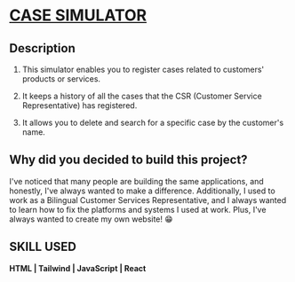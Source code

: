 # [CASE SIMULATOR](https://carlos4152.github.io/Case-Simulator/)

## Description

1. This simulator enables you to register cases related to customers' products or services.

2. It keeps a history of all the cases that the CSR (Customer Service Representative) has registered.

 3. It allows you to delete and search for a specific case by the customer's name. 

## Why did you decided to build this project?

I've noticed that many people are building the same applications, and honestly, I've always wanted to make a difference. Additionally, I used to work as a Bilingual Customer Services Representative, and I always wanted to learn how to fix the platforms and systems I used at work. Plus, I've always wanted to create my own website! 😁

## SKILL USED 
**HTML | Tailwind | JavaScript | React**
